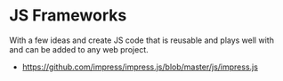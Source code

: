 # JS Frameworks 

With a few ideas and create JS code that is reusable and plays well with 
and can be added to any web project. 




- https://github.com/impress/impress.js/blob/master/js/impress.js